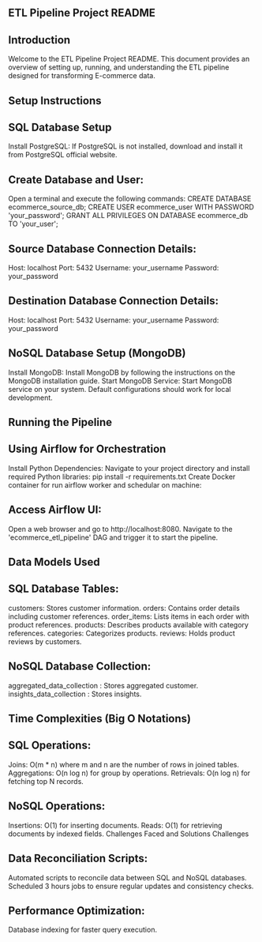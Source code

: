 ## ETL Pipeline Project README
## Introduction
Welcome to the ETL Pipeline Project README. This document provides an overview of setting up, running, and understanding the ETL pipeline designed for transforming E-commerce data.

## Setup Instructions
## SQL Database Setup
Install PostgreSQL: If PostgreSQL is not installed, download and install it from PostgreSQL official website.

## Create Database and User:
Open a terminal and execute the following commands:
CREATE DATABASE ecommerce_source_db;
CREATE USER ecommerce_user WITH PASSWORD 'your_password';
GRANT ALL PRIVILEGES ON DATABASE ecommerce_db TO 'your_user';

## Source Database Connection Details:
Host: localhost
Port: 5432
Username: your_username
Password: your_password

## Destination Database Connection Details:
Host: localhost
Port: 5432
Username: your_username
Password: your_password

## NoSQL Database Setup (MongoDB)

Install MongoDB: Install MongoDB by following the instructions on the MongoDB installation guide.
Start MongoDB Service: Start MongoDB service on your system.
Default configurations should work for local development.

## Running the Pipeline
## Using Airflow for Orchestration
Install Python Dependencies:
Navigate to your project directory and install required Python libraries:
pip install -r requirements.txt
Create Docker container for run airflow worker and schedular on  machine:

## Access Airflow UI:
Open a web browser and go to http://localhost:8080.
Navigate to the 'ecommerce_etl_pipeline' DAG and trigger it to start the pipeline.

## Data Models Used
## SQL Database Tables:
customers: Stores customer information.
orders: Contains order details including customer references.
order_items: Lists items in each order with product references.
products: Describes products available with category references.
categories: Categorizes products.
reviews: Holds product reviews by customers.

## NoSQL Database Collection:
aggregated_data_collection : Stores aggregated customer.
insights_data_collection : Stores insights.

## Time Complexities (Big O Notations)
## SQL Operations:
Joins: O(m * n) where m and n are the number of rows in joined tables.
Aggregations: O(n log n) for group by operations.
Retrievals: O(n log n) for fetching top N records.

## NoSQL Operations:
Insertions: O(1) for inserting documents.
Reads: O(1) for retrieving documents by indexed fields.
Challenges Faced and Solutions
Challenges

## Data Reconciliation Scripts:
Automated scripts to reconcile data between SQL and NoSQL databases.
Scheduled 3 hours jobs to ensure regular updates and consistency checks.

## Performance Optimization:
Database indexing for faster query execution.

